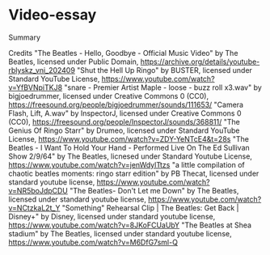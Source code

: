 # Video-essay
Summary 

Credits 
"The Beatles - Hello, Goodbye - Official Music Video" by The Beatles, licensed under Public Domain, https://archive.org/details/youtube-rblyskz_vni_202409
"Shut the Hell Up Ringo" by BUSTER, licensed under Standard YouTube License, https://www.youtube.com/watch?v=YfBVNpiTKJ8
"snare - Premier Artist Maple - loose - buzz roll x3.wav" by bigjoedrummer, licensed under Creative Commons 0 (CC0), https://freesound.org/people/bigjoedrummer/sounds/111653/
"Camera Flash, Lift, A.wav" by InspectorJ, licensed under Creative Commons 0 (CC0), https://freesound.org/people/InspectorJ/sounds/368811/
"The Genius Of Ringo Starr" by Drumeo, licensed under Standard YouTube License, https://www.youtube.com/watch?v=ZDY-YeNTcE4&t=28s
"The Beatles - I Want To Hold Your Hand - Performed Live On The Ed Sullivan Show 2/9/64" by The Beatles, licnesed under Standard Youtube License, https://www.youtube.com/watch?v=jenWdylTtzs
"a little compilation of chaotic beatles moments: ringo starr edition" by PB Thecat, licensed under standard youtube license, https://www.youtube.com/watch?v=NR5boJdpCDU 
"The Beatles- Don't Let me Down" by The Beatles, licensed under standard youtube license, https://www.youtube.com/watch?v=NCtzkaL2t_Y
"Something" Rehearsal Clip | The Beatles: Get Back | Disney+" by Disney, licensed under standard youtube license, https://www.youtube.com/watch?v=8JKoFCUaUbY
"The Beatles at Shea stadium" by The Beatles, licensed under standard youtube license, https://www.youtube.com/watch?v=M6DfG7sml-Q 
